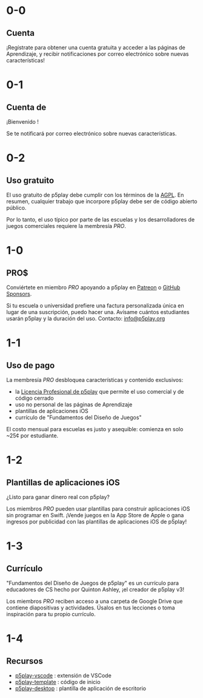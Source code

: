 # 0-0

## Cuenta

¡Regístrate para obtener una cuenta gratuita y acceder a las páginas de Aprendizaje, y recibir notificaciones por correo electrónico sobre nuevas características!

# 0-1

## Cuenta de <span id="account-type"></span>

¡Bienvenido <span id="username"></span>!

Se te notificará por correo electrónico sobre nuevas características.

# 0-2

## Uso gratuito

El uso gratuito de p5play debe cumplir con los términos de la [AGPL](https://github.com/quinton-ashley/p5play/blob/main/LICENSE.md). En resumen, cualquier trabajo que incorpore p5play debe ser de código abierto público.

Por lo tanto, el uso típico por parte de las escuelas y los desarrolladores de juegos comerciales requiere la membresía _PRO_.

# 1-0

## PRO$

Conviértete en miembro _PRO_ apoyando a p5play en [Patreon](https://www.patreon.com/p5play) o [GitHub Sponsors](https://github.com/sponsors/quinton-ashley).

Si tu escuela o universidad prefiere una factura personalizada única en lugar de una suscripción, puedo hacer una. Avísame cuántos estudiantes usarán p5play y la duración del uso. Contacto: [info@p5play.org](mailto:info@p5play.org)

# 1-1

## Uso de pago

La membresía _PRO_ desbloquea características y contenido exclusivos:

- la [Licencia Profesional de p5play](https://github.com/quinton-ashley/p5play-web/blob/main/pro/LICENSE.md) que permite el uso comercial y de código cerrado
- uso no personal de las páginas de Aprendizaje
- plantillas de aplicaciones iOS
- currículo de "Fundamentos del Diseño de Juegos"

El costo mensual para escuelas es justo y asequible: comienza en solo ~25¢ por estudiante.

# 1-2

## Plantillas de aplicaciones iOS

¿Listo para ganar dinero real con p5play?

Los miembros _PRO_ pueden usar plantillas para construir aplicaciones iOS sin programar en Swift. ¡Vende juegos en la App Store de Apple o gana ingresos por publicidad con las plantillas de aplicaciones iOS de p5play!

# 1-3

## Currículo

"Fundamentos del Diseño de Juegos de p5play" es un currículo para educadores de CS hecho por Quinton Ashley, ¡el creador de p5play v3!

Los miembros _PRO_ reciben acceso a una carpeta de Google Drive que contiene diapositivas y actividades. Úsalos en tus lecciones o toma inspiración para tu propio currículo.

# 1-4

## Recursos

- [p5play-vscode](https://github.com/quinton-ashley/p5play-vscode) : extensión de VSCode
- [p5play-template](https://github.com/quinton-ashley/p5play-template) : código de inicio
- [p5play-desktop](https://github.com/quinton-ashley/p5play-desktop) : plantilla de aplicación de escritorio
